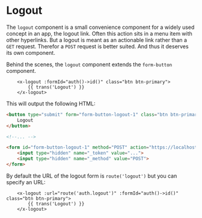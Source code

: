 Logout
======

The `logout` component is a small convenience component for a widely used concept in an app, the logout link. Often this action sits in a menu item with other hyperlinks. But a logout is meant as an actionable link rather than a `GET` request. Therefor a `POST` request is better suited. And thus it deserves its own component.

Behind the scenes, the `logout` component extends the `form-button` component.

```blade
    <x-logout :formId="auth()->id()" class="btn btn-primary">
        {{ trans('Logout') }}
    </x-logout>
```

This will output the following HTML:

```html
<button type="submit" form="form-button-logout-1" class="btn btn-primary">
    Logout
</button>

<!--... -->

<form id="form-button-logout-1" method="POST" action="https://localhost/logout" >
    <input type="hidden" name="_token" value="...">
    <input type="hidden" name="_method" value="POST">
</form>
```

By default the URL of the logout form is `route('logout')` but you can specify an URL:

```blade
    <x-logout :url="route('auth.logout')" :formId="auth()->id()" class="btn btn-primary">
        {{ trans('Logout') }}
    </x-logout>
```
